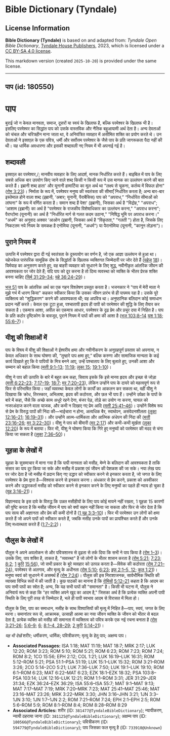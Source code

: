 # Bible Dictionary (Tyndale)

## License Information

**Bible Dictionary (Tyndale)** is based on and adapted from: _Tyndale Open Bible Dictionary_, [Tyndale House Publishers](https://tyndaleopenresources.com/), 2023, which is licensed under a [CC BY-SA 4.0 license](https://creativecommons.org/licenses/by-sa/4.0/legalcode.en).

This markdown version (created `2025-10-20`) is provided under the same license.



--------------------------------

## पाप (id: 180550)

पाप
===

बुराई जो न केवल मानवता, समाज, दूसरों या स्वयं के खिलाफ है, बल्कि परमेश्वर के खिलाफ भी है। इसलिए परमेश्वर का सिद्धांत पाप को उसके वास्तविक और नैतिक बहुआयामी अर्थ देता है। अन्य देवताओं को चंचल और चरित्रहीन माना जाता था, वे अनियंत्रित व्यवहार में असीमित शक्ति का प्रयोग करते थे। उन देवताओं ने इस्राएल के एक पवित्र, धर्मी और सर्वोत्तम परमेश्वर के जैसे पाप के प्रति जागरूकता पैदा नहीं की थी। यह धार्मिक अवधारणा और इसकी शब्दावली नए नियम में भी अपनाई गई है। 

शब्दावली
--------

इस्राएल का परमेश्वर,/; मानवीय व्यवहार के लिए आदर्श, मानक निर्धारित करते हैं। बाइबिल में पाप के लिए सबसे अधिक बार उपयोग किए जाने वाले शब्द किसी न किसी रूप में उस मानक का उल्लंघन करने की बात करते हैं। इब्रानी शब्द हाता' और यूनानी हामार्टिया का मूल अर्थ था "लक्ष्य से चूकना, कर्तव्य में विफल होना" ([रोम 3:23](https://ref.ly/Rom3:23))। निर्माता के रूप में, परमेश्वर मनुष्य की स्वतंत्रता की सीमाएँ निर्धारित करता है; अन्य बार\-बार इस्तेमाल होने वाला शब्द (इब्रानी, ‘अबार; यूनानी, पैराबैसिस) पाप को “अपराध,” “निर्धारित सीमाओं को लांघना” के रूप में वर्णित करता है। समान शब्द हैं पेशा‘ (इब्रानी), जिसका अर्थ है "विद्रोह," "अपराध"; ’आशाम (इब्रानी) का अर्थ है "परमेश्वर के राजकीय विशेषाधिकार का उल्लंघन करना," "अपराध करना"; पैराप्टोमा (यूनानी) का अर्थ है "निर्धारित मार्ग से गलत कदम उठाना," "निषिद्ध भूमि पर अपराध करना।" "अधर्म" का अनुवाद अक्सर ‘आओन (इब्रानी, जिसका अर्थ है "विकृतता," "गलती ") होता है, जिसके लिए निकटतम नये नियम के समकक्ष है एनोमिया (यूनानी, "अधर्म") या पैरानोमिया (यूनानी, "कानून तोड़ना")। 

पुराने नियम में
---------------

उत्पत्ति में परमेश्वर द्वारा दी गई स्वतंत्रता के दुरूपयोग का वर्णन है, जो एक आज्ञा उल्लंघन से हुआ था। यहेजकेल पारंपरिक सामूहिक दोष के सिद्धांतों के खिलाफ व्यक्तिगत जिम्मेदारी पर जोर देते हैं ([यहे](https://ref.ly/Ezek18:1-Ezek18:32)[ज](https://ref.ly/Ezek18:1-Ezek18:32) [18](https://ref.ly/Ezek18:1-Ezek18:32))। यिर्मयाह का अनुसरण करते हुए, वह बाहरी व्यवहार को सुधारने के लिए शुद्ध, नवीनीकृत आंतरिक जीवन की आवश्यकता पर जोर देते हैं; यदि पाप को दूर करना है तो दिव्य व्यवस्था को व्यक्ति के भीतर प्रेरक शक्ति बनना चाहिए ([यिर्म 31:29–34](https://ref.ly/Jer31:29-Jer31:34); [यहे 36:24–29](https://ref.ly/Ezek36:24-Ezek36:29))।

[भज 51](https://ref.ly/Ps51:1-Ps51:19) पाप के आंतरिक अर्थ का एक गहन विश्लेषण प्रस्तुत करता है। भजनकार ने "पाप में मेरी माता ने मुझे गर्भ में धारण किया" कहकर स्वीकार किया कि उसका जीवन प्रारंभ से ही पापमय रहा है। उसके पूरे व्यक्तित्व को "शुद्धिकरण" करने की आवश्यकता थी; वह अपवित्र था। अनुष्ठानिक बलिदान कोई समाधान प्रदान नहीं करते। केवल एक टूटा हुआ, पश्चातापी हृदय ही पापी को परमेश्वर की शुद्धि के लिए तैयार कर सकता है। एकमात्र आशा, अपील का एकमात्र आधार, परमेश्वर के दृढ़ प्रेम और प्रचुर दया में निहित है। पाप के प्रति कठोर दृष्टिकोण के बावजूद, पुराने नियम में पापों की क्षमा की आशा है ([भज 103:8–14](https://ref.ly/Ps103:8-Ps103:14) [यश 1:18](https://ref.ly/Isa1:18); [55:6–7](https://ref.ly/Isa55:6-Isa55:7))।

यीशु की शिक्षाओं में
--------------------

पाप के विषय में यीशु की शिक्षाओं ने ईश्वरीय क्षमा और नवीनीकरण के अनुग्रहपूर्ण प्रस्ताव को अपनाया, न केवल अधिकार के साथ घोषणा की, “तुम्हारे पाप क्षमा हुए,” बल्कि करुणा और सामाजिक मान्यता के कई कार्य दिखाते हुए कि वे पापियों के मित्र बनने आए, उन्हें पश्चाताप के लिए बुलाते हुए, उनकी आशा और सम्मान को बहाल किया ([मत्ती 9:1–13](https://ref.ly/Matt9:1-Matt9:13); [11:19](https://ref.ly/Matt11:19); [लूका 15](https://ref.ly/Luke15:1-Luke15:32); [19:1–10](https://ref.ly/Luke19:1-Luke19:10))। 

यीशु ने पाप की उत्पत्ति के बारे में बहुत कम कहा, सिवाय इसके कि इसे मानव हृदय और इच्छा से जोड़ा ([मत्ती 6:22–23](https://ref.ly/Matt6:22-Matt6:23); [7:17–19](https://ref.ly/Matt7:17-Matt7:19); [18:7](https://ref.ly/Matt18:7); [मर 7:20–23](https://ref.ly/Mark7:20-Mark7:23)), लेकिन उन्होंने पाप के दायरे को महत्वपूर्ण रूप से फिर से परिभाषित किया। जहाँ व्यवस्था केवल लोगों के कार्यों का आकलन कर सकता था, वहीं यीशु ने दिखाया कि क्रोध, तिरस्कार, अभिलाषा, हृदय की कठोरता, और छल भी पाप हैं। उन्होंने उपेक्षा के पापों के बारे में कहा, जैसे कि अच्छे काम अधूरे रहने देना, बंजर पेड़, तोड़े का उयोग ना करना, घायल को नजरअंदाज करने वाला याजक, और कभी न दिखाए गए प्रेम आदि ([मत्ती 25:41–46](https://ref.ly/Matt25:41-Matt25:46))। उन्होंने विशेष रूप से प्रेम के विरुद्ध पापों की निंदा की—भाईचारा न होना, अत्यधिक बैर, स्वार्थपन, असंवेदनशीलता ([लूका 12:16–21](https://ref.ly/Luke12:16-Luke12:21); [16:19–31](https://ref.ly/Luke16:19-Luke16:31))। और उन्होंने आत्म\-धार्मिकता और आत्मिक अंधेपन की निंदा की ([मत्ती 23:16–26](https://ref.ly/Matt23:16-Matt23:26); [मर 3:22–30](https://ref.ly/Mark3:22-Mark3:30))। यीशु ने पाप को बीमारी ([मर 2:17](https://ref.ly/Mark2:17)) और कभी\-कभी मूर्खता ([लूका 12:20](https://ref.ly/Luke12:20)) के रूप में बताया। फिर भी, यीशु ने घोषणा किया कि गिरे हुए मनुष्यों को परमेश्वर की मदद से चंगा किया जा सकता है ([लूका](https://ref.ly/Luke12:20) [7:36–50](https://ref.ly/Luke7:36-Luke7:50))।

यूहन्ना **के लेखों में**
------------------------

यूहन्ना के सुसमाचार में माना गया है कि पापी मानवता को मसीह, मेम्ने के बलिदान की आवश्यकता है ताकि संसार का पाप दूर किया जा सके और मसीह में प्रकाश एवं जीवन की पेशकश की जा सके। नया लेख पाप पर जोर देता है जो मसीह में प्रदान किए गए उद्धार को स्वीकार करने से इनकार करता है, जो जगत के लिए परमेश्वर के प्रेम द्वारा है—विश्वास करने से इनकार करना। अंधकार से प्रेम करने, प्रकाश को अस्वीकार करने और उद्धारकर्ता मसीह को स्वीकार करने से इनकार करने के लिए मनुष्यों का पहले ही न्याय हो चुका है ([यूह 3:16–21](https://ref.ly/John3:16-John3:21))। 

विज्ञानवाद के इस दावे के विरुद्ध कि उन्नत मसीहीयों के लिए पाप कोई मायने नहीं रखता, 1 यूहन्ना 15 कारणों की पुष्टि करता है कि मसीह जीवन में पाप को क्यों सहन नहीं किया जा सकता और फिर से जोर देता है कि पाप सत्य की अज्ञानता और प्रेम की कमी दोनों है ([1 यूह 3:3–10](https://ref.ly/1John3:3-1John3:10))। फिर भी परमेश्वर उन लोगों को क्षमा करते हैं जो अपने पापों को स्वीकार करते हैं, जबकि मसीह उनके पापों का प्रायश्चित करते हैं और उनके लिए मध्यस्थता करते हैं ([1:7–2:2](https://ref.ly/1John1:7-1John2:2))।

पौलुस **के लेखों में**
----------------------

पौलुस ने अपने अवलोकन से और पवित्रशास्त्र से दृढ़ता से तर्क दिया कि सभी ने पाप किया है ([रोम 1–3](https://ref.ly/Rom1:1-Rom3:31))। उसके लिए, पाप शक्ति है, ताकत है, "व्यवस्था" है जो लोगों के भीतर शासन करता है ([रोम 5:21](https://ref.ly/Rom5:21); [7:23](https://ref.ly/Rom7:23); [8:2](https://ref.ly/Rom8:2); [1](https://ref.ly/1Cor15:56) [कुरि](https://ref.ly/1Cor15:56) [15:56](https://ref.ly/1Cor15:56)), जो सभी प्रकार के बुरे व्यवहार को उत्पन्न करता है—विवेक की कठोरता ([रोम 7:21–24](https://ref.ly/Rom7:21-Rom7:24)), परमेश्वर से अलगाव, और मृत्यु के अधीनता ([रोम 5:10](https://ref.ly/Rom5:10); [6:23](https://ref.ly/Rom6:23); [इफ 2:1–5, 12](https://ref.ly/Eph2:1-Eph2:5); [कुल 1:21](https://ref.ly/Col1:21))। मनुष्य स्वयं को सुधारने में असमर्थ हैं ([रोम 7:24](https://ref.ly/Rom7:24))। पौलुस की इस निराशाजनक, सार्वभौमिक स्थिति की व्याख्या विभिन्न रूपों में की जाती है। कुछ पाठकों का मानना है कि [रोमियों](https://ref.ly/Rom5:12-Rom5:21) [5:12–21](https://ref.ly/Rom5:12-Rom5:21) कहता है कि आदम का पाप सभी पापों का स्रोत है; अन्य, कि यह सभी पापों की "समानता" है। किसी भी घटना में, पौलुस ने अनिवार्य रूप से कहा कि "हर व्यक्ति अपने खुद का आदम है," जिसका अर्थ है कि प्रत्येक व्यक्ति अपनी पापी स्थिति के लिए पूरी तरह से जिम्मेदार है, भले ही पापी स्वभाव आदम से विरासत में मिला हो।

पौलुस के लिए, पाप का समाधान, मसीह के साथ विश्वासियों की मृत्यु में निहित है—पाप, स्वयं, जगत के लिए मरना। समानांतर रूप से, आक्रामक, उत्साही आत्मा का नया जीवन व्यक्ति के जीवन को भीतर से बदल देता है, प्रत्येक व्यक्ति को मसीह की समानता में व्यक्तित्व को पवित्र करके एक नई रचना बनाता है ([रोम 3:21–26](https://ref.ly/Rom3:21-Rom3:26); [5:6–9](https://ref.ly/Rom5:6-Rom5:9); [6](https://ref.ly/Rom6:1-Rom6:23); [8:1–4, 28–29](https://ref.ly/Rom8:1-Rom8:4); [2 कु](https://ref.ly/2Cor5:14-2Cor5:21)[रि](https://ref.ly/2Cor5:14-2Cor5:21) [5:14–21](https://ref.ly/2Cor5:14-2Cor5:21))।

*यह भी देखें* शरीर; धर्मीकरण, धार्मिक; पवित्रीकरण; मृत्यु के हेतु पाप; अक्षम्य पाप।

* **Associated Passages:** ISA 1:18; MAT 11:19; MAT 18:7; MRK 2:17; LUK 12:20; ROM 3:23; ROM 5:10; ROM 5:21; ROM 6:23; ROM 7:23; ROM 7:24; ROM 8:2; 1CO 15:56; EPH 2:12; COL 1:21; LUK 16:19–LUK 16:31; ROM 5:12–ROM 5:21; PSA 51:1–PSA 51:19; LUK 15:1–LUK 15:32; ROM 3:21–ROM 3:26; 2CO 5:14–2CO 5:21; LUK 7:36–LUK 7:50; LUK 19:1–LUK 19:10; ROM 6:1–ROM 6:23; MAT 6:22–MAT 6:23; EZK 18:1–EZK 18:32; PSA 103:8–PSA 103:14; LUK 12:16–LUK 12:21; ROM 1:1–ROM 3:31; JER 31:29–JER 31:34; EZK 36:24–EZK 36:29; ISA 55:6–ISA 55:7; MAT 9:1–MAT 9:13; MAT 7:17–MAT 7:19; MRK 7:20–MRK 7:23; MAT 25:41–MAT 25:46; MAT 23:16–MAT 23:26; MRK 3:22–MRK 3:30; JHN 3:16–JHN 3:21; 1JN 3:3–1JN 3:10; 1JN 1:7–1JN 2:2; ROM 7:21–ROM 7:24; EPH 2:1–EPH 2:5; ROM 5:6–ROM 5:9; ROM 8:1–ROM 8:4; ROM 8:28–ROM 8:29
* **Associated Articles:** शरीर (ID: `381477@TyndaleBibleDictionary`); न्यायीकरण, न्यायी ठहराया जाना (ID: `381125@TyndaleBibleDictionary`); अक्षम्य पाप (ID: `180566@TyndaleBibleDictionary`); पवित्रीकरण (ID: `594779@TyndaleBibleDictionary`); पाप जिसका फल मृत्यु है (ID: `733910@Unknown`)

